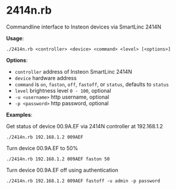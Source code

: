 2414n.rb
=====

Commandline interface to Insteon devices via SmartLinc 2414N

**Usage**:

    ./2414n.rb <controller> <device> <command> <level> [<options>]

**Options**:

* `controller` address of Insteon SmartLinc 2414N
* `device` hardware address
* `command` is  `on`, `faston`, `off`, `fastoff`, or `status`, defaults to `status`
*  `level` brightness level `0 - 100`, optional
*  `-u <username>` http username, optional
*  `-p <password>` http password, optional

**Examples**:

Get status of device 00.9A.EF via 2414N controller at 192.168.1.2

    ./2414n.rb 192.168.1.2 009AEF 

Turn device 00.9A.EF to 50%

    ./2414n.rb 192.168.1.2 009AEF faston 50

Turn device 00.9A.EF off using authentication

    ./2414n.rb 192.168.1.2 009AEF fastoff -u admin -p password

